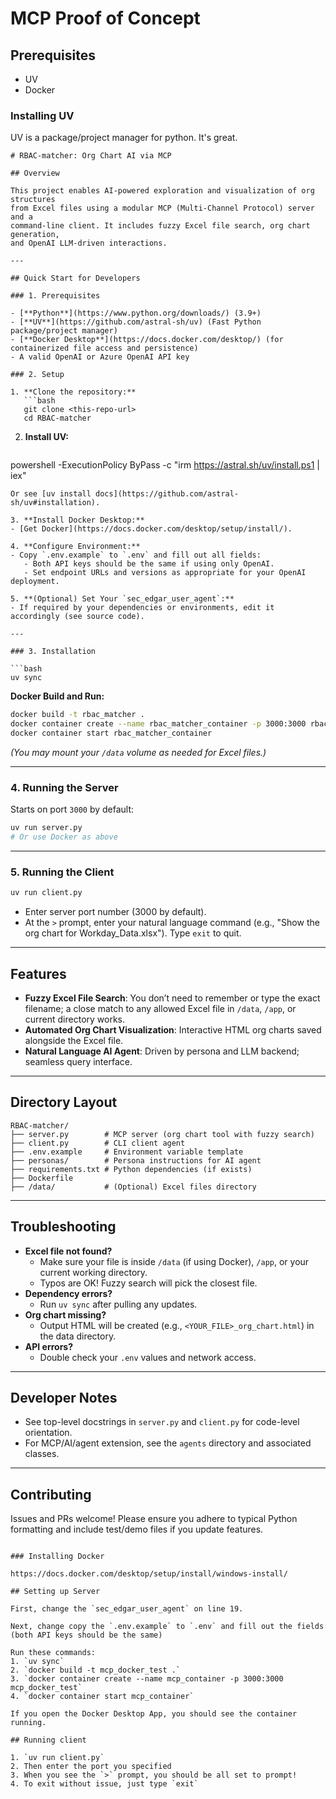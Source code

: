# MCP Proof of Concept

## Prerequisites
- UV
- Docker

### Installing UV

UV is a package/project manager for python. It's great.

```
# RBAC-matcher: Org Chart AI via MCP

## Overview

This project enables AI-powered exploration and visualization of org structures
from Excel files using a modular MCP (Multi-Channel Protocol) server and a
command-line client. It includes fuzzy Excel file search, org chart generation,
and OpenAI LLM-driven interactions.

---

## Quick Start for Developers

### 1. Prerequisites

- [**Python**](https://www.python.org/downloads/) (3.9+)
- [**UV**](https://github.com/astral-sh/uv) (Fast Python package/project manager)
- [**Docker Desktop**](https://docs.docker.com/desktop/) (for containerized file access and persistence)
- A valid OpenAI or Azure OpenAI API key

### 2. Setup

1. **Clone the repository:**
   ```bash
   git clone <this-repo-url>
   cd RBAC-matcher
   ```

2. **Install UV:**
   ```powershell
powershell -ExecutionPolicy ByPass -c "irm https://astral.sh/uv/install.ps1 | iex"
   ```
   Or see [uv install docs](https://github.com/astral-sh/uv#installation).

3. **Install Docker Desktop:**
   - [Get Docker](https://docs.docker.com/desktop/setup/install/).

4. **Configure Environment:**
   - Copy `.env.example` to `.env` and fill out all fields:
      - Both API keys should be the same if using only OpenAI.
      - Set endpoint URLs and versions as appropriate for your OpenAI deployment.

5. **(Optional) Set Your `sec_edgar_user_agent`:**
   - If required by your dependencies or environments, edit it accordingly (see source code).

---

### 3. Installation

```bash
uv sync
```

**Docker Build and Run:**

```bash
docker build -t rbac_matcher .
docker container create --name rbac_matcher_container -p 3000:3000 rbac_matcher
docker container start rbac_matcher_container
```

*(You may mount your `/data` volume as needed for Excel files.)*

---

### 4. Running the Server

Starts on port `3000` by default:

```bash
uv run server.py
# Or use Docker as above
```

---

### 5. Running the Client

```bash
uv run client.py
```

- Enter server port number (3000 by default).
- At the `>` prompt, enter your natural language command (e.g., "Show the org chart for Workday_Data.xlsx"). Type `exit` to quit.

---

## Features

- **Fuzzy Excel File Search**: You don’t need to remember or type the exact filename; a close match to any allowed Excel file in `/data`, `/app`, or current directory works.
- **Automated Org Chart Visualization**: Interactive HTML org charts saved alongside the Excel file.
- **Natural Language AI Agent**: Driven by persona and LLM backend; seamless query interface.

---

## Directory Layout

```
RBAC-matcher/
├── server.py        # MCP server (org chart tool with fuzzy search)
├── client.py        # CLI client agent
├── .env.example     # Environment variable template
├── personas/        # Persona instructions for AI agent
├── requirements.txt # Python dependencies (if exists)
├── Dockerfile
├── /data/           # (Optional) Excel files directory
```

---

## Troubleshooting

- **Excel file not found?**
  - Make sure your file is inside `/data` (if using Docker), `/app`, or your current working directory.
  - Typos are OK! Fuzzy search will pick the closest file.
- **Dependency errors?**
  - Run `uv sync` after pulling any updates.
- **Org chart missing?**
  - Output HTML will be created (e.g., `<YOUR_FILE>_org_chart.html`) in the data directory.
- **API errors?**
  - Double check your `.env` values and network access.

---

## Developer Notes

- See top-level docstrings in `server.py` and `client.py` for code-level orientation.
- For MCP/AI/agent extension, see the `agents` directory and associated classes.

---

## Contributing

Issues and PRs welcome! Please ensure you adhere to typical Python formatting and include test/demo files if you update features.
```

### Installing Docker

https://docs.docker.com/desktop/setup/install/windows-install/

## Setting up Server

First, change the `sec_edgar_user_agent` on line 19.

Next, change copy the `.env.example` to `.env` and fill out the fields (both API keys should be the same)

Run these commands:
1. `uv sync`
2. `docker build -t mcp_docker_test .`
3. `docker container create --name mcp_container -p 3000:3000 mcp_docker_test` 
4. `docker container start mcp_container`

If you open the Docker Desktop App, you should see the container running. 

## Running client

1. `uv run client.py`
2. Then enter the port you specified
3. When you see the `>` prompt, you should be all set to prompt!
4. To exit without issue, just type `exit`
